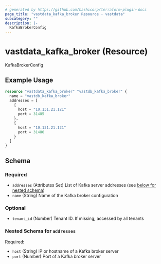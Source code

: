 ```yaml
---
# generated by https://github.com/hashicorp/terraform-plugin-docs
page_title: "vastdata_kafka_broker Resource - vastdata"
subcategory: ""
description: |-
  KafkaBrokerConfig
---
```


# vastdata_kafka_broker (Resource)

KafkaBrokerConfig

## Example Usage

```terraform
resource "vastdata_kafka_broker" "vastdb_kafka_broker" {
  name = "vastdb_kafka_broker"
  addresses = [
    {
      host = "10.131.21.121"
      port = 31485
    },
    {
      host = "10.131.21.121"
      port = 31486
    }
  ]
}
```

<!-- schema generated by tfplugindocs -->
## Schema

### Required

- `addresses` (Attributes Set) List of Kafka server addresses (see [below for nested schema](#nestedatt--addresses))
- `name` (String) Name of the Kafka broker configuration

### Optional

- `tenant_id` (Number) Tenant ID. If missing, accessed by all tenants

<a id="nestedatt--addresses"></a>
### Nested Schema for `addresses`

Required:

- `host` (String) IP or hostname of a Kafka broker server
- `port` (Number) Port of a Kafka broker server
